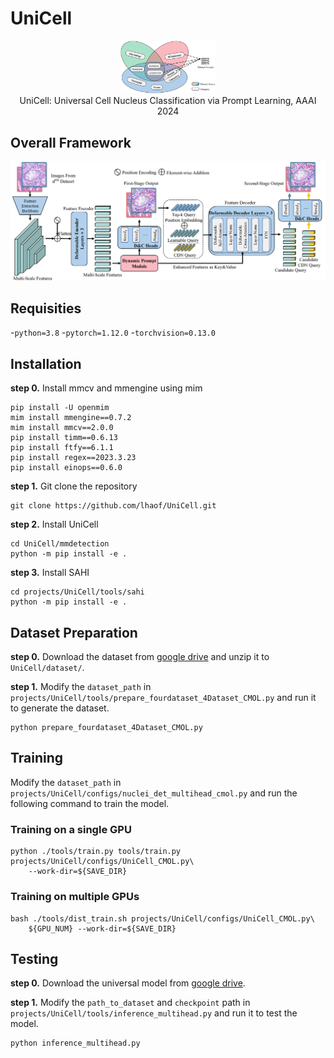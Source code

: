 # UniCell
<div align="center">
<img src=./resources/intro.jpg width=30%/>
</div>

<center>UniCell: Universal Cell Nucleus Classification via Prompt Learning, AAAI 2024</center>

## Overall Framework
![](./resources/overall_framework.jpg)

## Requisities
-`python=3.8`
-`pytorch=1.12.0`
-`torchvision=0.13.0`

## Installation
**step 0.** Install mmcv and mmengine using mim
```
pip install -U openmim
mim install mmengine==0.7.2
mim install mmcv==2.0.0
pip install timm==0.6.13
pip install ftfy==6.1.1
pip install regex==2023.3.23
pip install einops==0.6.0
```
**step 1.** Git clone the repository
```
git clone https://github.com/lhaof/UniCell.git
```
**step 2.** Install UniCell
```
cd UniCell/mmdetection
python -m pip install -e .
```
**step 3.** Install SAHI
```
cd projects/UniCell/tools/sahi
python -m pip install -e .
```

## Dataset Preparation
**step 0.** Download the dataset from [google drive](https://drive.google.com/file/d/1VFQnAvVM918pS3co7J_hbGcGsOvJVuo1/view?usp=sharing) and unzip it to `UniCell/dataset/`.

**step 1.** Modify the `dataset_path` in `projects/UniCell/tools/prepare_fourdataset_4Dataset_CMOL.py` and run it to generate the dataset.
```
python prepare_fourdataset_4Dataset_CMOL.py
```

## Training
Modify the `dataset_path` in `projects/UniCell/configs/nuclei_det_multihead_cmol.py` and run the following command to train the model.
### Training on a single GPU
```shell
python ./tools/train.py tools/train.py projects/UniCell/configs/UniCell_CMOL.py\
	--work-dir=${SAVE_DIR}
```
### Training on multiple GPUs
```shell
bash ./tools/dist_train.sh projects/UniCell/configs/UniCell_CMOL.py\
    ${GPU_NUM} --work-dir=${SAVE_DIR}
```

## Testing
**step 0.** Download the universal model from [google drive](https://drive.google.com/file/d/1dLZj-R9cXhiRjvU2oKPsAM8qZN9079uZ/view?usp=sharing).

**step 1.** Modify the `path_to_dataset` and `checkpoint` path in `projects/UniCell/tools/inference_multihead.py` and run it to test the model.
```
python inference_multihead.py
```